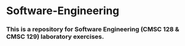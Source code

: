 # Software-Engineering

### This is a repository for Software Engineering (CMSC 128 & CMSC 129) laboratory exercises.
